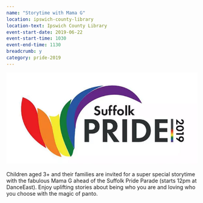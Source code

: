 ```yaml
---
name: "Storytime with Mama G"
location: ipswich-county-library
location-text: Ipswich County Library
event-start-date: 2019-06-22
event-start-time: 1030
event-end-time: 1130
breadcrumb: y
category: pride-2019
---
```


![Suffolk Pride 2019 logo](/images/featured/featured-suffolk-pride-2019.jpg)

Children aged 3+ and their families are invited for a super special storytime with the fabulous Mama G ahead of the Suffolk Pride Parade (starts 12pm at DanceEast). Enjoy uplifting stories about being who you are and loving who you choose with the magic of panto.
